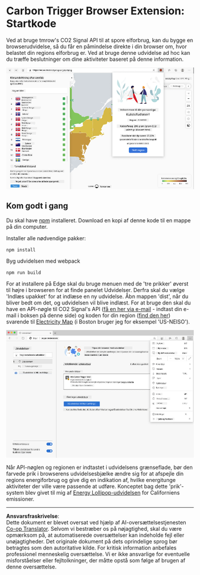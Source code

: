 <!--
CO_OP_TRANSLATOR_METADATA:
{
  "original_hash": "26fd39046d264ba185dcb086d3a8cf3e",
  "translation_date": "2025-08-26T22:37:37+00:00",
  "source_file": "5-browser-extension/start/README.md",
  "language_code": "da"
}
-->
# Carbon Trigger Browser Extension: Startkode

Ved at bruge tmrow's CO2 Signal API til at spore elforbrug, kan du bygge en browserudvidelse, så du får en påmindelse direkte i din browser om, hvor belastet din regions elforbrug er. Ved at bruge denne udvidelse ad hoc kan du træffe beslutninger om dine aktiviteter baseret på denne information.

![udvidelsesskærmbillede](../../../../translated_images/extension-screenshot.0e7f5bfa110e92e3875e1bc9405edd45a3d2e02963e48900adb91926a62a5807.da.png)

## Kom godt i gang

Du skal have [npm](https://npmjs.com) installeret. Download en kopi af denne kode til en mappe på din computer.

Installer alle nødvendige pakker:

```
npm install
```

Byg udvidelsen med webpack

```
npm run build
```

For at installere på Edge skal du bruge menuen med de 'tre prikker' øverst til højre i browseren for at finde panelet Udvidelser. Derfra skal du vælge 'Indlæs upakket' for at indlæse en ny udvidelse. Åbn mappen 'dist', når du bliver bedt om det, og udvidelsen vil blive indlæst. For at bruge den skal du have en API-nøgle til CO2 Signal's API ([få en her via e-mail](https://www.co2signal.com/) - indtast din e-mail i boksen på denne side) og koden for din region ([find den her](http://api.electricitymap.org/v3/zones)) svarende til [Electricity Map](https://www.electricitymap.org/map) (i Boston bruger jeg for eksempel 'US-NEISO').

![installation](../../../../translated_images/install-on-edge.78634f02842c48283726c531998679a6f03a45556b2ee99d8ff231fe41446324.da.png)

Når API-nøglen og regionen er indtastet i udvidelsens grænseflade, bør den farvede prik i browserens udvidelsesbjælke ændre sig for at afspejle din regions energiforbrug og give dig en indikation af, hvilke energitunge aktiviteter der ville være passende at udføre. Konceptet bag dette 'prik'-system blev givet til mig af [Energy Lollipop-udvidelsen](https://energylollipop.com/) for Californiens emissioner.

---

**Ansvarsfraskrivelse**:  
Dette dokument er blevet oversat ved hjælp af AI-oversættelsestjenesten [Co-op Translator](https://github.com/Azure/co-op-translator). Selvom vi bestræber os på nøjagtighed, skal du være opmærksom på, at automatiserede oversættelser kan indeholde fejl eller unøjagtigheder. Det originale dokument på dets oprindelige sprog bør betragtes som den autoritative kilde. For kritisk information anbefales professionel menneskelig oversættelse. Vi er ikke ansvarlige for eventuelle misforståelser eller fejltolkninger, der måtte opstå som følge af brugen af denne oversættelse.